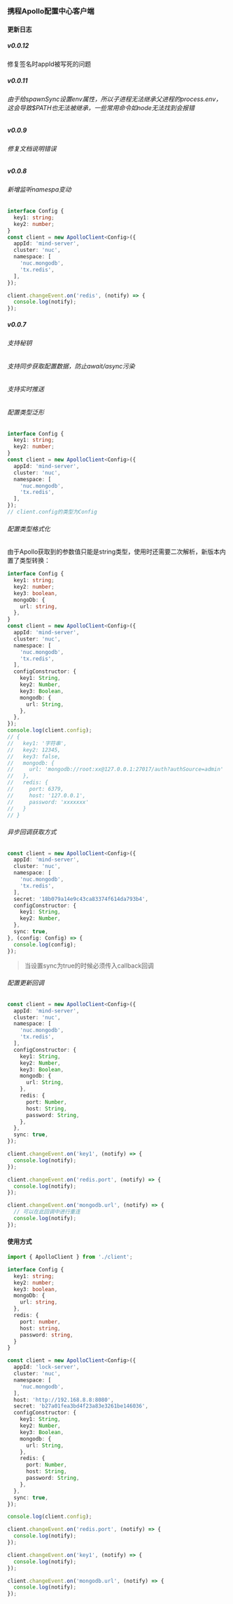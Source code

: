 ### 携程Apollo配置中心客户端

#### 更新日志

##### v0.0.12
修复签名时appId被写死的问题

##### v0.0.11
###### 由于给spawnSync设置env属性，所以子进程无法继承父进程的process.env，这会导致$PATH也无法被继承，一些常用命令如node无法找到会报错

##### v0.0.9
###### 修复文档说明错误

##### v0.0.8
###### 新增监听namespa变动

```typescript
interface Config {
  key1: string;
  key2: number;
}
const client = new ApolloClient<Config>({
  appId: 'mind-server',
  cluster: 'nuc',
  namespace: [
    'nuc.mongodb',
    'tx.redis',
  ],
});

client.changeEvent.on('redis', (notify) => {
  console.log(notify);
});
```

##### v0.0.7
###### 支持秘钥
###### 支持同步获取配置数据，防止await/async污染
###### 支持实时推送
###### 配置类型泛形
```typescript
interface Config {
  key1: string;
  key2: number;
}
const client = new ApolloClient<Config>({
  appId: 'mind-server',
  cluster: 'nuc',
  namespace: [
    'nuc.mongodb',
    'tx.redis',
  ],
});
// client.config的类型为Config
```

###### 配置类型格式化
由于Apollo获取到的参数值只能是string类型，使用时还需要二次解析，新版本内置了类型转换：
```typescript
interface Config {
  key1: string;
  key2: number;
  key3: boolean,
  mongoDb: {
    url: string,
  },
}
const client = new ApolloClient<Config>({
  appId: 'mind-server',
  cluster: 'nuc',
  namespace: [
    'nuc.mongodb',
    'tx.redis',
  ],
  configConstructor: {
    key1: String,
    key2: Number,
    key3: Boolean,
    mongodb: {
      url: String,
    },
  },
});
console.log(client.config);
// {
//   key1: '字符串',
//   key2: 12345,
//   key3: false,
//   mongodb: {
//     url: 'mongodb://root:xx@127.0.0.1:27017/auth?authSource=admin'
//   },
//   redis: {
//     port: 6379,
//     host: '127.0.0.1',
//     password: 'xxxxxxx'
//   }
// }
```

###### 异步回调获取方式
```typescript
const client = new ApolloClient<Config>({
  appId: 'mind-server',
  cluster: 'nuc',
  namespace: [
    'nuc.mongodb',
    'tx.redis',
  ],
  secret: '18b079a14e9c43ca83374f614da793b4',
  configConstructor: {
    key1: String,
    key2: Number,
  },
  sync: true,
}, (config: Config) => {
  console.log(config);
});
```
> 当设置sync为true的时候必须传入callback回调

###### 配置更新回调
```typescript
const client = new ApolloClient<Config>({
  appId: 'mind-server',
  cluster: 'nuc',
  namespace: [
    'nuc.mongodb',
    'tx.redis',
  ],
  configConstructor: {
    key1: String,
    key2: Number,
    key3: Boolean,
    mongodb: {
      url: String,
    },
    redis: {
      port: Number,
      host: String,
      password: String,
    },
  },
  sync: true,
});

client.changeEvent.on('key1', (notify) => {
  console.log(notify);
});

client.changeEvent.on('redis.port', (notify) => {
  console.log(notify);
});

client.changeEvent.on('mongodb.url', (notify) => {
  // 可以在此回调中进行重连
  console.log(notify);
});
```

#### 使用方式
```typescript
import { ApolloClient } from './client';

interface Config {
  key1: string;
  key2: number;
  key3: boolean,
  mongoDb: {
    url: string,
  },
  redis: {
    port: number,
    host: string,
    password: string,
  }
}

const client = new ApolloClient<Config>({
  appId: 'lock-server',
  cluster: 'nuc',
  namespace: [
    'nuc.mongodb',
  ],
  host: 'http://192.168.8.8:8080',
  secret: 'b27a01fea3bd4f23a83e3261be146036',
  configConstructor: {
    key1: String,
    key2: Number,
    key3: Boolean,
    mongodb: {
      url: String,
    },
    redis: {
      port: Number,
      host: String,
      password: String,
    },
  },
  sync: true,
});

console.log(client.config);

client.changeEvent.on('redis.port', (notify) => {
  console.log(notify);
});

client.changeEvent.on('key1', (notify) => {
  console.log(notify);
});

client.changeEvent.on('mongodb.url', (notify) => {
  console.log(notify);
});

```